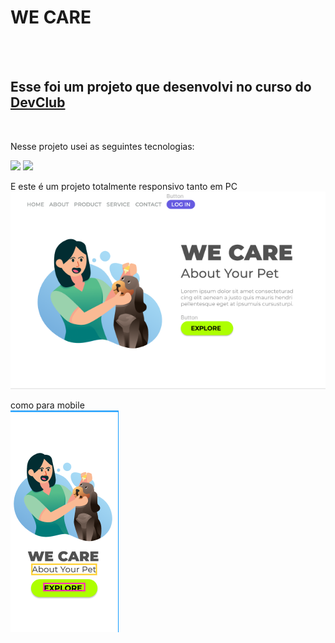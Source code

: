 <h1>WE CARE</h1>
<br>
<br>
<h2>Esse foi um projeto que desenvolvi no curso do <a href="https://rodolfomori.com.br/devclub">DevClub</a></h2>
<br>
<p>Nesse projeto usei as seguintes tecnologias:</p>
<img src="https://img.shields.io/badge/HTML5-E34F26?style=for-the-badge&logo=html5&logoColor=white"/>
<img src="https://img.shields.io/badge/CSS3-1572B6?style=for-the-badge&logo=css3&logoColor=white"/>
<br>
<p>E este é um projeto totalmente responsivo tanto em PC
  <br>
  <img src="https://github.com/LordRockyfeller/we-care/blob/main/img/img%201.png?raw=true"/></p>
  <p>como para mobile 
  <br>
    <img src="https://github.com/LordRockyfeller/we-care/blob/main/img/img%202.png?raw=true"/>
  </p>
